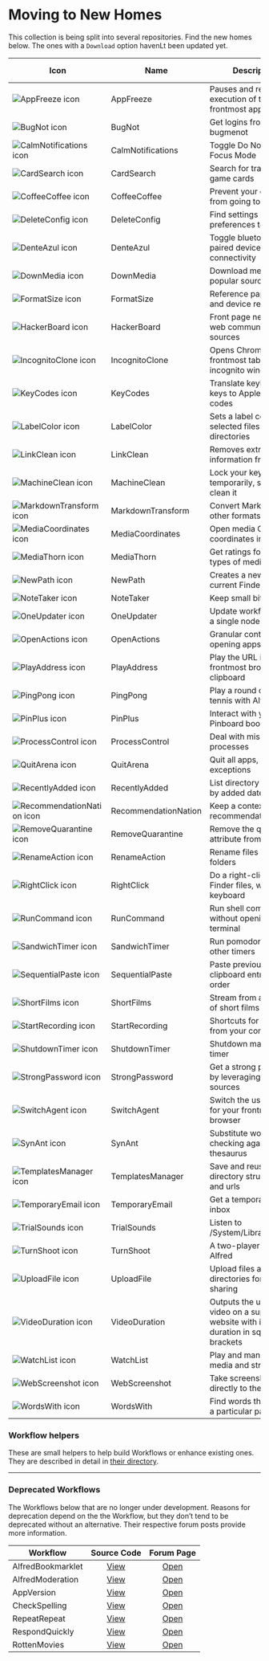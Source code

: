# Moving to New Homes

This collection is being split into several repositories. Find the new homes below. The ones with a `Download` option havenLt been updated yet.

| Icon | Name | Description | New Home |
| ---  | ---- | ----------- | -------- |
| <img src='https://raw.githubusercontent.com/vitorgalvao/alfred-workflows/master/AppFreeze/source/icon.png' alt='AppFreeze icon'> | AppFreeze | Pauses and resumes execution of the frontmost app | [Download](https://raw.githubusercontent.com/vitorgalvao/alfred-workflows/master/AppFreeze/AppFreeze.alfredworkflow) |
| <img src='https://raw.githubusercontent.com/vitorgalvao/alfred-workflows/master/BugNot/source/icon.png' alt='BugNot icon'> | BugNot | Get logins from bugmenot | [Download](https://raw.githubusercontent.com/vitorgalvao/alfred-workflows/master/BugNot/BugNot.alfredworkflow) |
| <img src='https://raw.githubusercontent.com/vitorgalvao/calm-notifications-workflow/main/Workflow/icon.png' alt='CalmNotifications icon'> | CalmNotifications | Toggle Do Not Disturb Focus Mode | [Home](https://github.com/vitorgalvao/calm-notifications-workflow/)  |
| <img src='https://raw.githubusercontent.com/vitorgalvao/mtg-card-search-workflow/main/Workflow/icon.png' alt='CardSearch icon'> | CardSearch | Search for trading card game cards | [Home](https://github.com/vitorgalvao/mtg-card-search-workflow/) |
| <img src='https://raw.githubusercontent.com/vitorgalvao/alfred-workflows/master/CoffeeCoffee/source/icon.png' alt='CoffeeCoffee icon'> | CoffeeCoffee | Prevent your computer from going to sleep | [Download](https://raw.githubusercontent.com/vitorgalvao/alfred-workflows/master/CoffeeCoffee/CoffeeCoffee.alfredworkflow) |
| <img src='https://raw.githubusercontent.com/vitorgalvao/alfred-workflows/master/DeleteConfig/source/icon.png' alt='DeleteConfig icon'> | DeleteConfig | Find settings and preferences to delete | [Download](https://raw.githubusercontent.com/vitorgalvao/alfred-workflows/master/DeleteConfig/DeleteConfig.alfredworkflow) |
| <img src='https://raw.githubusercontent.com/vitorgalvao/dente-azul-workflow/main/Workflow/icon.png' alt='DenteAzul icon'> | DenteAzul | Toggle bluetooth and paired device connectivity | [Home](https://github.com/vitorgalvao/dente-azul-workflow/) |
| <img src='https://raw.githubusercontent.com/vitorgalvao/download-media-workflow/main/Workflow/icon.png' alt='DownMedia icon'> | DownMedia | Download media from popular sources | [Home](https://github.com/vitorgalvao/download-media-workflow/) |
| <img src='https://raw.githubusercontent.com/vitorgalvao/alfred-workflows/master/FormatSize/source/icon.png' alt='FormatSize icon'> | FormatSize | Reference paper sizes and device resolutions | [Download](https://raw.githubusercontent.com/vitorgalvao/alfred-workflows/master/FormatSize/FormatSize.alfredworkflow) |
| <img src='https://raw.githubusercontent.com/vitorgalvao/hackerboard-workflow/main/Workflow/icon.png' alt='HackerBoard icon'> | HackerBoard | Front page news from web community sources | [Home](https://github.com/vitorgalvao/hackerboard-workflow/) |
| <img src='https://raw.githubusercontent.com/vitorgalvao/alfred-workflows/master/IncognitoClone/source/icon.png' alt='IncognitoClone icon'> | IncognitoClone | Opens Chrome’s frontmost tab in an incognito window | [Download](https://raw.githubusercontent.com/vitorgalvao/alfred-workflows/master/IncognitoClone/IncognitoClone.alfredworkflow) |
| <img src='https://raw.githubusercontent.com/vitorgalvao/alfred-workflows/master/KeyCodes/source/icon.png' alt='KeyCodes icon'> | KeyCodes | Translate keyboard keys to AppleScript key codes | [Download](https://raw.githubusercontent.com/vitorgalvao/alfred-workflows/master/KeyCodes/KeyCodes.alfredworkflow) |
| <img src='https://raw.githubusercontent.com/vitorgalvao/label-colour-tag-workflow/main/Workflow/icon.png' alt='LabelColor icon'> | LabelColor | Sets a label color for selected files and directories | [Home](https://github.com/vitorgalvao/label-colour-tag-workflow/) |
| <img src='https://raw.githubusercontent.com/vitorgalvao/alfred-workflows/master/LinkClean/source/icon.png' alt='LinkClean icon'> | LinkClean | Removes extraneous information from URLs | [Download](https://raw.githubusercontent.com/vitorgalvao/alfred-workflows/master/LinkClean/LinkClean.alfredworkflow) |
| <img src='https://raw.githubusercontent.com/vitorgalvao/alfred-workflows/master/MachineClean/source/icon.png' alt='MachineClean icon'> | MachineClean | Lock your keyboard temporarily, so you can clean it | [Download](https://raw.githubusercontent.com/vitorgalvao/alfred-workflows/master/MachineClean/MachineClean.alfredworkflow) |
| <img src='https://raw.githubusercontent.com/vitorgalvao/alfred-workflows/master/MarkdownTransform/source/icon.png' alt='MarkdownTransform icon'> | MarkdownTransform | Convert Markdown to other formats | [Download](https://raw.githubusercontent.com/vitorgalvao/alfred-workflows/master/MarkdownTransform/MarkdownTransform.alfredworkflow) |
| <img src='https://raw.githubusercontent.com/vitorgalvao/media-coordinates-workflow/main/Workflow/icon.png' alt='MediaCoordinates icon'> | MediaCoordinates | Open media GPS coordinates in a map | [Home](https://github.com/vitorgalvao/media-coordinates-workflow/) |
| <img src='https://raw.githubusercontent.com/vitorgalvao/critic-ratings-workflow/main/Workflow/icon.png' alt='MediaThorn icon'> | MediaThorn | Get ratings for different types of media | [Home](https://github.com/vitorgalvao/critic-ratings-workflow/) |
| <img src='https://raw.githubusercontent.com/vitorgalvao/alfred-workflows/master/NewPath/source/icon.png' alt='NewPath icon'> | NewPath | Creates a new file in the current Finder directory | [Download](https://raw.githubusercontent.com/vitorgalvao/alfred-workflows/master/NewPath/NewPath.alfredworkflow) |
| <img src='https://raw.githubusercontent.com/vitorgalvao/note-taker-workflow/main/Workflow/icon.png' alt='NoteTaker icon'> | NoteTaker | Keep small bits of text | [Home](https://github.com/vitorgalvao/note-taker-workflow/) |
| <img src='https://raw.githubusercontent.com/vitorgalvao/alfred-workflows/master/OneUpdater/source/icon.png' alt='OneUpdater icon'> | OneUpdater | Update workflows with a single node | [Download](https://raw.githubusercontent.com/vitorgalvao/alfred-workflows/master/OneUpdater/OneUpdater.alfredworkflow) |
| <img src='https://raw.githubusercontent.com/vitorgalvao/alfred-workflows/master/OpenActions/source/icon.png' alt='OpenActions icon'> | OpenActions | Granular control over opening apps | [Download](https://raw.githubusercontent.com/vitorgalvao/alfred-workflows/master/OpenActions/OpenActions.alfredworkflow) |
| <img src='https://raw.githubusercontent.com/vitorgalvao/alfred-workflows/master/PlayAddress/source/icon.png' alt='PlayAddress icon'> | PlayAddress | Play the URL in the frontmost browser or clipboard | [Download](https://raw.githubusercontent.com/vitorgalvao/alfred-workflows/master/PlayAddress/PlayAddress.alfredworkflow) |
| <img src='https://raw.githubusercontent.com/vitorgalvao/ping-pong-workflow/main/Workflow/icon.png' alt='PingPong icon'> | PingPong | Play a round of table tennis with Alfred | [Home](https://github.com/vitorgalvao/ping-pong-workflow/) |
| <img src='https://raw.githubusercontent.com/vitorgalvao/pin-plus-workflow/main/Workflow/icon.png' alt='PinPlus icon'> | PinPlus | Interact with your Pinboard bookmarks | [Home](https://github.com/vitorgalvao/pin-plus-workflow/) |
| <img src='https://raw.githubusercontent.com/vitorgalvao/alfred-workflows/master/ProcessControl/source/icon.png' alt='ProcessControl icon'> | ProcessControl | Deal with misbehaving processes | [Download](https://raw.githubusercontent.com/vitorgalvao/alfred-workflows/master/ProcessControl/ProcessControl.alfredworkflow) |
| <img src='https://raw.githubusercontent.com/vitorgalvao/alfred-workflows/master/QuitArena/source/icon.png' alt='QuitArena icon'> | QuitArena | Quit all apps, with exceptions | [Download](https://raw.githubusercontent.com/vitorgalvao/alfred-workflows/master/QuitArena/QuitArena.alfredworkflow) |
| <img src='https://raw.githubusercontent.com/vitorgalvao/alfred-workflows/master/RecentlyAdded/source/icon.png' alt='RecentlyAdded icon'> | RecentlyAdded | List directory contents by added date | [Download](https://raw.githubusercontent.com/vitorgalvao/alfred-workflows/master/RecentlyAdded/RecentlyAdded.alfredworkflow) |
| <img src='https://raw.githubusercontent.com/vitorgalvao/alfred-workflows/master/RecommendationNation/source/icon.png' alt='RecommendationNation icon'> | RecommendationNation | Keep a contextual list of recommendations | [Download](https://raw.githubusercontent.com/vitorgalvao/alfred-workflows/master/RecommendationNation/RecommendationNation.alfredworkflow) |
| <img src='https://raw.githubusercontent.com/vitorgalvao/remove-quarantine-workflow/main/Workflow/icon.png' alt='RemoveQuarantine icon'> | RemoveQuarantine | Remove the quarantine attribute from your apps | [Home](https://github.com/vitorgalvao/remove-quarantine-workflow/) |
| <img src='https://raw.githubusercontent.com/vitorgalvao/rename-action-workflow/main/Workflow/icon.png' alt='RenameAction icon'> | RenameAction | Rename files and folders | [Home](https://github.com/vitorgalvao/rename-action-workflow/) |
| <img src='https://raw.githubusercontent.com/vitorgalvao/right-click-workflow/main/Workflow/icon.png' alt='RightClick icon'> | RightClick | Do a right-click on Finder files, with the keyboard | [Home](https://github.com/vitorgalvao/right-click-workflow/) |
| <img src='https://raw.githubusercontent.com/vitorgalvao/alfred-workflows/master/RunCommand/source/icon.png' alt='RunCommand icon'> | RunCommand | Run shell commands without opening a terminal | [Download](https://raw.githubusercontent.com/vitorgalvao/alfred-workflows/master/RunCommand/RunCommand.alfredworkflow) |
| <img src='https://raw.githubusercontent.com/vitorgalvao/alfred-workflows/master/SandwichTimer/source/icon.png' alt='SandwichTimer icon'> | SandwichTimer | Run pomodoros and other timers | [Download](https://raw.githubusercontent.com/vitorgalvao/alfred-workflows/master/SandwichTimer/SandwichTimer.alfredworkflow) |
| <img src='https://raw.githubusercontent.com/vitorgalvao/alfred-workflows/master/SequentialPaste/source/icon.png' alt='SequentialPaste icon'> | SequentialPaste | Paste previous clipboard entries in order | [Download](https://raw.githubusercontent.com/vitorgalvao/alfred-workflows/master/SequentialPaste/SequentialPaste.alfredworkflow) |
| <img src='https://raw.githubusercontent.com/vitorgalvao/alfred-workflows/master/ShortFilms/source/icon.png' alt='ShortFilms icon'> | ShortFilms | Stream from a selection of short films | [Download](https://raw.githubusercontent.com/vitorgalvao/alfred-workflows/master/ShortFilms/ShortFilms.alfredworkflow) |
| <img src='https://raw.githubusercontent.com/vitorgalvao/start-recording-workflow/main/Workflow/icon.png' alt='StartRecording icon'> | StartRecording | Shortcuts for recording from your computer | [Home](https://github.com/vitorgalvao/start-recording-workflow/) |
| <img src='https://raw.githubusercontent.com/vitorgalvao/shutdown-timer-workflow/main/Workflow/icon.png' alt='ShutdownTimer icon'> | ShutdownTimer | Shutdown macOS on a timer | [Home](https://github.com/vitorgalvao/shutdown-timer-workflow/) |
| <img src='https://raw.githubusercontent.com/vitorgalvao/alfred-workflows/master/StrongPassword/source/icon.png' alt='StrongPassword icon'> | StrongPassword | Get a strong password by leveraging multiple sources | [Download](https://raw.githubusercontent.com/vitorgalvao/alfred-workflows/master/StrongPassword/StrongPassword.alfredworkflow) |
| <img src='https://raw.githubusercontent.com/vitorgalvao/alfred-workflows/master/SwitchAgent/source/icon.png' alt='SwitchAgent icon'> | SwitchAgent | Switch the user agent for your frontmost browser | [Download](https://raw.githubusercontent.com/vitorgalvao/alfred-workflows/master/SwitchAgent/SwitchAgent.alfredworkflow) |
| <img src='https://raw.githubusercontent.com/vitorgalvao/alfred-workflows/master/SynAnt/source/icon.png' alt='SynAnt icon'> | SynAnt | Substitute words by checking against a thesaurus | [Download](https://raw.githubusercontent.com/vitorgalvao/alfred-workflows/master/SynAnt/SynAnt.alfredworkflow) |
| <img src='https://raw.githubusercontent.com/vitorgalvao/alfred-workflows/master/TemplatesManager/source/icon.png' alt='TemplatesManager icon'> | TemplatesManager | Save and reuse files, directory structures, and urls | [Download](https://raw.githubusercontent.com/vitorgalvao/alfred-workflows/master/TemplatesManager/TemplatesManager.alfredworkflow) |
| <img src='https://raw.githubusercontent.com/vitorgalvao/temporary-email-workflow/main/Workflow/icon.png' alt='TemporaryEmail icon'> | TemporaryEmail | Get a temporary email inbox | [Home](https://github.com/vitorgalvao/temporary-email-workflow/) |
| <img src='https://raw.githubusercontent.com/vitorgalvao/alfred-workflows/master/TrialSounds/source/icon.png' alt='TrialSounds icon'> | TrialSounds | Listen to /System/Library/Sounds | [Download](https://raw.githubusercontent.com/vitorgalvao/alfred-workflows/master/TrialSounds/TrialSounds.alfredworkflow) |
| <img src='https://raw.githubusercontent.com/vitorgalvao/alfred-workflows/master/TurnShoot/source/icon.png' alt='TurnShoot icon'> | TurnShoot | A two-player game for Alfred | [Download](https://raw.githubusercontent.com/vitorgalvao/alfred-workflows/master/TurnShoot/TurnShoot.alfredworkflow) |
| <img src='https://raw.githubusercontent.com/vitorgalvao/upload-file-workflow/main/Workflow/icon.png' alt='UploadFile icon'> | UploadFile | Upload files and directories for easy sharing | [Home](https://github.com/vitorgalvao/upload-file-workflow/) |
| <img src='https://raw.githubusercontent.com/vitorgalvao/alfred-workflows/master/VideoDuration/source/icon.png' alt='VideoDuration icon'> | VideoDuration | Outputs the url of a video on a supported website with its duration in square brackets | [Download](https://raw.githubusercontent.com/vitorgalvao/alfred-workflows/master/VideoDuration/VideoDuration.alfredworkflow) |
| <img src='https://raw.githubusercontent.com/vitorgalvao/watch-list-workflow/main/Workflow/icon.png' alt='WatchList icon'> | WatchList | Play and manage local media and streams | [Home](https://github.com/vitorgalvao/watch-list-workflow/) |
| <img src='https://raw.githubusercontent.com/vitorgalvao/alfred-workflows/master/WebScreenshot/source/icon.png' alt='WebScreenshot icon'> | WebScreenshot | Take screenshots directly to the web | [Download](https://raw.githubusercontent.com/vitorgalvao/alfred-workflows/master/WebScreenshot/WebScreenshot.alfredworkflow) |
| <img src='https://raw.githubusercontent.com/vitorgalvao/alfred-workflows/master/WordsWith/source/icon.png' alt='WordsWith icon'> | WordsWith | Find words that contain a particular pattern | [Download](https://raw.githubusercontent.com/vitorgalvao/alfred-workflows/master/WordsWith/WordsWith.alfredworkflow) |

### Workflow helpers

These are small helpers to help build Workflows or enhance existing ones. They are described in detail in [their directory](https://github.com/vitorgalvao/alfred-workflows/tree/master/_helpers).

---

### Deprecated Workflows

The Workflows below that are no longer under development. Reasons for deprecation depend on the the Workflow, but they don’t tend to be deprecated without an alternative. Their respective forum posts provide more information.

| Workflow | Source Code | Forum Page |
| -------- | :---------: | :--------: |
| AlfredBookmarklet | [View](https://github.com/vitorgalvao/alfred-workflows/tree/9ba7a27921acb67cc7b7022703c8202ecb67c003/AlfredBookmarklet) | [Open](https://www.alfredforum.com/topic/4235-alfredbookmarklet-—-use-a-browser-bookmarklet-via-alfred/) |
| AlfredModeration | [View](https://github.com/vitorgalvao/alfred-workflows/tree/b2748ae51e0664311b84f2013aa89ac8daae536b/AlfredModeration) | [Open](https://www.alfredforum.com/topic/10868-alfredmoderation-—-tools-to-help-moderate-the-alfred-forums/) |
| AppVersion | [View](https://github.com/vitorgalvao/alfred-workflows/tree/fefde12914ed35d1cc7e0e90c62a932cdec3b39a/AppVersion) | [Open](https://www.alfredforum.com/topic/10709-appversion-—-show-version-number-of-installed-apps/) |
| CheckSpelling | [View](https://github.com/vitorgalvao/alfred-workflows/tree/c0d9c9313857676997e6e05d9dda65cfa5fcda6a/CheckSpelling) | [Open](https://www.alfredforum.com/topic/3586-checkspelling-—-spelling-correction-in-various-languages/) |
| RepeatRepeat | [View](https://github.com/vitorgalvao/alfred-workflows/tree/9a70302fa31d6fba2b532bc9dd7eac75d67f6964/RepeatRepeat) | [Open](https://www.alfredforum.com/topic/2740-repeatrepeat-—-proof-of-concept-to-make-a-script-filter-update-itself-without-further-user-input/) |
| RespondQuickly | [View](https://github.com/vitorgalvao/alfred-workflows/tree/f174fde5da3238d57dc3415bb351759c02eb8dab/RespondQuickly) | [Open](https://www.alfredforum.com/topic/3695-respondquickly-—-convert-selected-text-to-a-qr-code/) |
| RottenMovies | [View](https://github.com/vitorgalvao/alfred-workflows/tree/2c0eca9f2336e3470b103586189ba7dd450f2b39/RottenMovies) | [Open](https://www.alfredforum.com/topic/4875-rottenmovies-—-check-movie-scores-from-rotten-tomatoes/) |